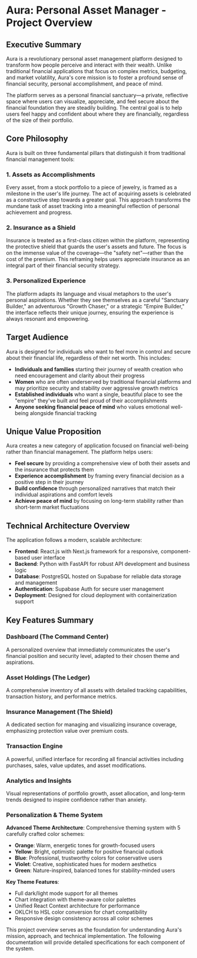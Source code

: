 # Aura: Personal Asset Manager - Project Overview

## Executive Summary

Aura is a revolutionary personal asset management platform designed to transform how people perceive and interact with their wealth. Unlike traditional financial applications that focus on complex metrics, budgeting, and market volatility, Aura's core mission is to foster a profound sense of financial security, personal accomplishment, and peace of mind.

The platform serves as a personal financial sanctuary—a private, reflective space where users can visualize, appreciate, and feel secure about the financial foundation they are steadily building. The central goal is to help users feel happy and confident about where they are financially, regardless of the size of their portfolio.

## Core Philosophy

Aura is built on three fundamental pillars that distinguish it from traditional financial management tools:

### 1. Assets as Accomplishments
Every asset, from a stock portfolio to a piece of jewelry, is framed as a milestone in the user's life journey. The act of acquiring assets is celebrated as a constructive step towards a greater goal. This approach transforms the mundane task of asset tracking into a meaningful reflection of personal achievement and progress.

### 2. Insurance as a Shield
Insurance is treated as a first-class citizen within the platform, representing the protective shield that guards the user's assets and future. The focus is on the immense value of the coverage—the "safety net"—rather than the cost of the premium. This reframing helps users appreciate insurance as an integral part of their financial security strategy.

### 3. Personalized Experience
The platform adapts its language and visual metaphors to the user's personal aspirations. Whether they see themselves as a careful "Sanctuary Builder," an adventurous "Growth Chaser," or a strategic "Empire Builder," the interface reflects their unique journey, ensuring the experience is always resonant and empowering.

## Target Audience

Aura is designed for individuals who want to feel more in control and secure about their financial life, regardless of their net worth. This includes:

- **Individuals and families** starting their journey of wealth creation who need encouragement and clarity about their progress
- **Women** who are often underserved by traditional financial platforms and may prioritize security and stability over aggressive growth metrics
- **Established individuals** who want a single, beautiful place to see the "empire" they've built and feel proud of their accomplishments
- **Anyone seeking financial peace of mind** who values emotional well-being alongside financial tracking

## Unique Value Proposition

Aura creates a new category of application focused on financial well-being rather than financial management. The platform helps users:

- **Feel secure** by providing a comprehensive view of both their assets and the insurance that protects them
- **Experience accomplishment** by framing every financial decision as a positive step in their journey
- **Build confidence** through personalized narratives that match their individual aspirations and comfort levels
- **Achieve peace of mind** by focusing on long-term stability rather than short-term market fluctuations

## Technical Architecture Overview

The application follows a modern, scalable architecture:

- **Frontend**: React.js with Next.js framework for a responsive, component-based user interface
- **Backend**: Python with FastAPI for robust API development and business logic
- **Database**: PostgreSQL hosted on Supabase for reliable data storage and management
- **Authentication**: Supabase Auth for secure user management
- **Deployment**: Designed for cloud deployment with containerization support

## Key Features Summary

### Dashboard (The Command Center)
A personalized overview that immediately communicates the user's financial position and security level, adapted to their chosen theme and aspirations.

### Asset Holdings (The Ledger)
A comprehensive inventory of all assets with detailed tracking capabilities, transaction history, and performance metrics.

### Insurance Management (The Shield)
A dedicated section for managing and visualizing insurance coverage, emphasizing protection value over premium costs.

### Transaction Engine
A powerful, unified interface for recording all financial activities including purchases, sales, value updates, and asset modifications.

### Analytics and Insights
Visual representations of portfolio growth, asset allocation, and long-term trends designed to inspire confidence rather than anxiety.

### Personalization & Theme System

**Advanced Theme Architecture**: Comprehensive theming system with 5 carefully crafted color schemes:

- **Orange**: Warm, energetic tones for growth-focused users
- **Yellow**: Bright, optimistic palette for positive financial outlook
- **Blue**: Professional, trustworthy colors for conservative users
- **Violet**: Creative, sophisticated hues for modern aesthetics
- **Green**: Nature-inspired, balanced tones for stability-minded users

**Key Theme Features**:

- Full dark/light mode support for all themes
- Chart integration with theme-aware color palettes
- Unified React Context architecture for performance
- OKLCH to HSL color conversion for chart compatibility
- Responsive design consistency across all color schemes

This project overview serves as the foundation for understanding Aura's mission, approach, and technical implementation. The following documentation will provide detailed specifications for each component of the system.

